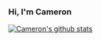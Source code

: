 ### Hi, I'm Cameron


[![Cameron's github stats](https://github-readme-stats.vercel.app/api?username=cameronb23&count_private=true&theme=gradient)](https://github.com/anuraghazra/github-readme-stats)
